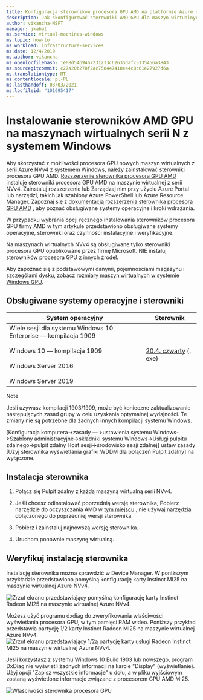 ```yaml
---
title: Konfiguracja sterowników procesora GPU AMD na platformie Azure dla systemu Windows
description: Jak skonfigurować sterowniki AMD GPU dla maszyn wirtualnych serii N z systemem Windows Server lub Windows na platformie Azure
author: vikancha-MSFT
manager: jkabat
ms.service: virtual-machines-windows
ms.topic: how-to
ms.workload: infrastructure-services
ms.date: 12/4/2019
ms.author: vikancha
ms.openlocfilehash: 1e08d54b9467231233c62635dafc5135456a3843
ms.sourcegitcommit: c27a20b278f2ac758447418ea4c8c61e27927d6a
ms.translationtype: MT
ms.contentlocale: pl-PL
ms.lasthandoff: 03/03/2021
ms.locfileid: "101695417"
---
```

# <a name="install-amd-gpu-drivers-on-n-series-vms-running-windows"></a>Instalowanie sterowników AMD GPU na maszynach wirtualnych serii N z systemem Windows

Aby skorzystać z możliwości procesora GPU nowych maszyn wirtualnych z serii Azure NVv4 z systemem Windows, należy zainstalować sterowniki procesora GPU AMD. [Rozszerzenie sterownika procesora GPU AMD](../extensions/hpccompute-amd-gpu-windows.md) instaluje sterowniki procesora GPU AMD na maszynie wirtualnej z serii NVv4. Zainstaluj rozszerzenie lub Zarządzaj nim przy użyciu Azure Portal lub narzędzi, takich jak szablony Azure PowerShell lub Azure Resource Manager. Zapoznaj się z [dokumentacją rozszerzenia sterownika procesora GPU AMD](../extensions/hpccompute-amd-gpu-windows.md) , aby poznać obsługiwane systemy operacyjne i kroki wdrażania.

W przypadku wybrania opcji ręcznego instalowania sterowników procesora GPU firmy AMD w tym artykule przedstawiono obsługiwane systemy operacyjne, sterowniki oraz czynności instalacyjne i weryfikacyjne.

Na maszynach wirtualnych NVv4 są obsługiwane tylko sterowniki procesora GPU opublikowane przez firmę Microsoft. NIE instaluj sterowników procesora GPU z innych źródeł.

Aby zapoznać się z podstawowymi danymi, pojemnościami magazynu i szczegółami dysku, zobacz [rozmiary maszyn wirtualnych w systemie Windows GPU](../sizes-gpu.md?toc=/azure/virtual-machines/windows/toc.json).



## <a name="supported-operating-systems-and-drivers"></a>Obsługiwane systemy operacyjne i sterowniki

| System operacyjny | Sterownik |
| -------- |------------- |
| Wiele sesji dla systemu Windows 10 Enterprise — kompilacja 1909 <br/><br/>Windows 10 — kompilacja 1909<br/><br/>Windows Server 2016<br/><br/>Windows Server 2019 | [20.4. czwarty](https://download.microsoft.com/download/f/1/6/f16e6275-a718-40cd-a366-9382739ebd39/AMD-Azure-NVv4-Driver-20Q4.exe) (. exe) |

 > [!NOTE]
   >  Jeśli używasz kompilacji 1903/1909, może być konieczne zaktualizowanie następujących zasad grupy w celu uzyskania optymalnej wydajności. Te zmiany nie są potrzebne dla żadnych innych kompilacji systemu Windows.
   >  
   >  [Konfiguracja komputera->zasady — >ustawienia systemu Windows->Szablony administracyjne->składniki systemu Windows->Usługi pulpitu zdalnego->pulpit zdalny Host sesji->środowisko sesji zdalnej] ustaw zasady [Użyj sterownika wyświetlania grafiki WDDM dla połączeń Pulpit zdalny] na wyłączone.
   >  


## <a name="driver-installation"></a>Instalacja sterownika

1. Połącz się Pulpit zdalny z każdą maszyną wirtualną serii NVv4.

2. Jeśli chcesz odinstalować poprzednią wersję sterownika, Pobierz narzędzie do oczyszczania AMD w [tym miejscu](https://download.microsoft.com/download/4/f/1/4f19b714-9304-410f-9c64-826404e07857/AMDCleanupUtilityni.exe) , nie używaj narzędzia dołączonego do poprzedniej wersji sterownika.

3. Pobierz i zainstaluj najnowszą wersję sterownika.

4. Uruchom ponownie maszynę wirtualną.

## <a name="verify-driver-installation"></a>Weryfikuj instalację sterownika

Instalację sterownika można sprawdzić w Device Manager. W poniższym przykładzie przedstawiono pomyślną konfigurację karty Instinct MI25 na maszynie wirtualnej Azure NVv4.
<br />

![Zrzut ekranu przedstawiający pomyślną konfigurację karty Instinct Radeon MI25 na maszynie wirtualnej Azure NVv4.](./media/n-series-amd-driver-setup/device-manager.png)

Możesz użyć programu dxdiag do zweryfikowania właściwości wyświetlania procesora GPU, w tym pamięci RAM wideo. Poniższy przykład przedstawia partycję 1/2 karty Instinct Radeon MI25 na maszynie wirtualnej Azure NVv4.
<br />
![Zrzut ekranu przedstawiający 1/2ą partycję karty usługi Radeon Instinct MI25 na maszynie wirtualnej Azure NVv4.](./media/n-series-amd-driver-setup/dxdiag-output-new.png)

Jeśli korzystasz z systemu Windows 10 Build 1903 lub nowszego, program DxDiag nie wyświetli żadnych informacji na karcie "Display" (wyświetlanie). Użyj opcji "Zapisz wszystkie informacje" u dołu, a w pliku wyjściowym zostaną wyświetlone informacje związane z procesorem GPU AMD MI25.

![Właściwości sterownika procesora GPU](./media/n-series-amd-driver-setup/dxdiag-details.png)

